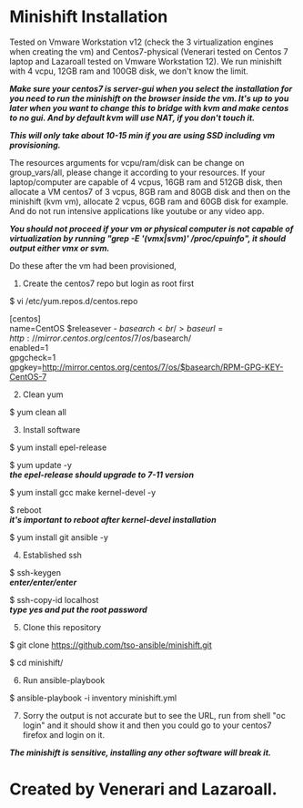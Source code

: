 # Minishift Installation

Tested on Vmware Workstation v12 (check the 3 virtualization engines when creating the vm) and Centos7-physical (Venerari tested on Centos 7 laptop and Lazaroall tested on Vmware Workstation 12).  We run minishift with 4 vcpu, 12GB ram and 100GB disk, we don't know the limit.  

***Make sure your centos7 is server-gui when you select the installation for you need to run the minishift on the browser inside the vm. It's up to you later when you want to change this to bridge with kvm and make centos to no gui.  And by default kvm will use NAT, if you don't touch it.***

***This will only take about 10-15 min if you are using SSD including vm provisioning.***

The resources arguments for vcpu/ram/disk can be change on group_vars/all, please change it according to your resources.  If your laptop/computer are capable of 4 vcpus, 16GB ram and 512GB disk, then allocate a VM centos7 of 3 vcpus, 8GB ram and 80GB disk and then on the minishift (kvm vm), allocate 2 vcpus, 6GB ram and 60GB disk for example.  And do not run intensive applications like youtube or any video app.

***You should not proceed if your vm or physical computer is not capable of virtualization by running "grep -E '(vmx|svm)' /proc/cpuinfo", it should output either vmx or svm.***

Do these after the vm had been provisioned,

1. Create the centos7 repo but login as root first

$ vi /etc/yum.repos.d/centos.repo

[centos]<br />
name=CentOS $releasever - $basearch<br />
baseurl=http://mirror.centos.org/centos/7/os/$basearch/<br />
enabled=1<br />
gpgcheck=1<br />
gpgkey=http://mirror.centos.org/centos/7/os/$basearch/RPM-GPG-KEY-CentOS-7

2. Clean yum

$ yum clean all

3. Install software

 $ yum install epel-release
 
 $ yum update -y<br />
 ***the epel-release should upgrade to 7-11 version***
 
 $ yum install gcc make kernel-devel -y
 
 $ reboot<br /> 
 ***it's important to reboot after kernel-devel installation***
 
 $ yum install git ansible -y
  
4. Established ssh
 
 $ ssh-keygen     
 ***enter/enter/enter***
 
 $ ssh-copy-id localhost           
 ***type yes and put the root password***
 
5. Clone this repository

 $ git clone https://github.com/tso-ansible/minishift.git
 
 $ cd minishift/
 
6. Run ansible-playbook

 $ ansible-playbook -i inventory minishift.yml
 
7. Sorry the output is not accurate but to see the URL, run from shell "oc login" and it should show it and then you could go to your centos7 firefox and login on it.

***The minishift is sensitive, installing any other software will break it.***

# Created by Venerari and Lazaroall.
